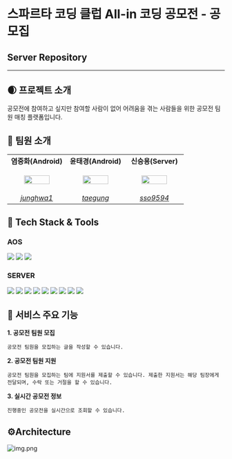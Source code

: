 # 스파르타 코딩 클럽 All-in 코딩 공모전 - 공모집
## Server Repository

----

## 🌒 프로젝트 소개

공모전에 참여하고 싶지만 참여할 사람이 없어 어려움을 겪는 사람들을 위한 공모전 팀원 매칭 플랫폼입니다.
## 👏 팀원 소개

<table>
    <tr align="center">
        <td width="33%"><B>염중화(Android)</B></td>
        <td width="33%"><B>윤태경(Android)</B></td>
        <td width="33%"><B>신승용(Server)</B></td>
    </tr>
    <tr align="center">
        <td>
            <p><img src="https://github.com/junghwa1.png" width="70%"/></p>
        </td>
        <td>
            <p><img src="https://github.com/taegung.png" width="70%" alt=""/></p>
        </td>
        <td>
            <p><img src="https://github.com/sso9594.png" width="70%" alt=""/></p>
        </td>
    </tr>
    <tr align="center">
        <td>
            <a href="https://github.com/junghwa1"><I>junghwa1</I></a>
        </td>
        <td>
            <a href="https://github.com/taegung"><I>taegung</I></a>
        </td>
        <td>
            <a href="https://github.com/sso9594"><I>sso9594</I></a>
        </td>
    </tr>
</table>

## 📕 Tech Stack & Tools
### AOS
<img src="https://img.shields.io/badge/java-7F52FF?style=for-the-badge&logo=kotlin&logoColor=white"> <img src="https://img.shields.io/badge/androidstudio-3DDC84?style=for-the-badge&logo=androidstudio&logoColor=white"> <img src="https://img.shields.io/badge/gradle-02303A?style=for-the-badge&logo=gradle&logoColor=white"> 

### SERVER
<img src="https://img.shields.io/badge/java17-%23ED8B00?style=for-the-badge&logo=java17&logoColor=white"> <img src="https://img.shields.io/badge/springboot-6DB33F?style=for-the-badge&logo=springboot&logoColor=white"> <img src="https://img.shields.io/badge/mysql-4479A1?style=for-the-badge&logo=mysql&logoColor=white"> <img src="https://img.shields.io/badge/gradle-02303A?style=for-the-badge&logo=gradle&logoColor=white"> <img src="https://img.shields.io/badge/Redis-DC382D?style=for-the-badge&logo=Redis&logoColor=white"> <img src="https://img.shields.io/badge/Elasticsearch-005571?style=for-the-badge&logo=Elasticsearch&logoColor=white">
 <img src="https://img.shields.io/badge/Logstash-005571?style=for-the-badge&logo=Logstash&logoColor=white"> <img src="https://img.shields.io/badge/Kibana-005571?style=for-the-badge&logo=Kibana&logoColor=white">
<img src="https://img.shields.io/badge/Selenium-43B02A?style=for-the-badge&logo=Selenium&logoColor=white">

## 🔑 서비스 주요 기능
**1. 공모전 팀원 모집**

    공모전 팀원을 모집하는 글을 작성할 수 있습니다.

**2. 공모전 팀원 지원**

    공모전 팀원을 모집하는 팀에 지원서를 제출할 수 있습니다. 제출한 지원서는 해당 팀장에게 전달되며, 수락 또는 거절을 할 수 있습니다.

**3. 실시간 공모전 정보**

    진행중인 공모전을 실시간으로 조회할 수 있습니다.

## ⚙Architecture
 ![img.png](resources/img.png)

